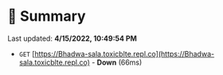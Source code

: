 # 📖 Summary
Last updated: **4/15/2022, 10:49:54 PM**

- `GET` [https://Bhadwa-sala.toxicblte.repl.co](https://Bhadwa-sala.toxicblte.repl.co) - **Down** (66ms)
